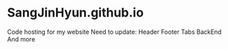 # SangJinHyun.github.io
Code hosting for my website
Need to update: 
Header
Footer
Tabs
BackEnd
And more
